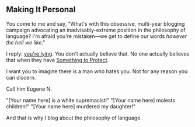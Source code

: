 ## Making It Personal

You come to me and say, "What's with this obsessive, multi-year blogging campaign advocating an inadvisably-extreme position in the philosophy of language? I'm afraid you're mistaken—we get to define our words _however the hell we like_."

I reply: [you're lying](https://www.lesswrong.com/posts/sXHQ9R5tahiaXEZhR/algorithmic-intent-a-hansonian-generalized-anti-zombie). You don't actually believe that. No one actually believes that when they have [Something to Protect](https://www.lesswrong.com/posts/SGR4GxFK7KmW7ckCB/something-to-protect).

I want you to imagine there is a man who hates you. Not for any reason you can discern.

Call him Eugene N.


"[Your name here] is a white supremacist!" "[Your name here] molests children!" "[Your name here] murdered my daughter!"


And that is why I blog about the philosophy of language.
